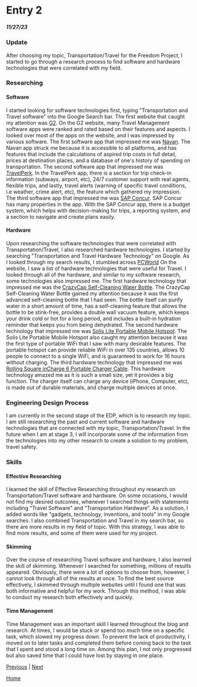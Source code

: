 # Entry 2
##### 11/27/23

### Update
After choosing my topic, Transportation/Travel for the Freedom Project, I started to go through a research process to find software and hardware technologies that were correlated with my field.

### Researching
#### Software
I started looking for software technologies first, typing "Transportation and Travel software" into the Google Search bar. The first website that caught my attention was [G2](https://www.g2.com/categories/travel-management). On the G2 website, many Travel Management software apps were ranked and rated based on their features and aspects. I looked over most of the apps on the website, and I was impressed by various software. The first software app that impressed me was [Navan](https://navan.com/). The Navan app struck me because it is accessible to all platforms, and has features that include the calculations of aspired trip costs in full detail, prices at destination places, and a database of one's history of spending on transportation. The second software app that impressed me was [TravelPerk](https://www.travelperk.com/). In the TravelPerk app, there is a section for trip check-in information (subways, airport, etc), 24/7 customer support with real agents, flexible trips, and lastly, travel alerts (warning of specific travel conditions, i.e weather, crime alert, etc), the feature which gathered my impression. The third software app that impressed me was [SAP Concur](https://www.concur.com/). SAP Concur has many properties in the app. With the SAP Concur app, there is a budget system, which helps with decision-making for trips, a reporting system, and a section to navigate and create plans easily. 

#### Hardware
Upon researching the software technologies that were correlated with Transportation/Travel, I also researched hardware technologies. I started by searching "Transportation and Travel Hardware Technology" on Google. As I looked through my search results, I stumbled across [PCWorld](https://www.pcworld.com/article/2000726/travel-gadgets-need-next-trip-or-vacation.html) On the website, I saw a list of hardware technologies that were useful for Travel. I looked through all of the hardware, and similar to my software research, some technologies also impressed me. The first hardware technology that impressed me was the [CrazyCap Self-Cleaning Water Bottle](https://www.amazon.com/CrazyCap-Pro-Award-Winning-Self-Cleaning-Insulated/dp/B0B4BSYSPZ/?tag=pcworld02-20&asc_refurl=https%3A%2F%2Fwww.pcworld.com%2Farticle%2F2000726%2Ftravel-gadgets-need-next-trip-or-vacation.html&th=1). The CrazyCap Self-Cleaning Water Bottle gained my attention because it was the first advanced self-cleaning bottle that I had seen. The bottle itself can purify water in a short amount of time, has a self-cleaning feature that allows the bottle to be stink-free, provides a double wall vacuum feature, which keeps your drink cold or hot for a long period, and includes a built-in hydration reminder that keeps you from being dehydrated. The second hardware technology that impressed me was [Solis Lite Portable Mobile Hotspot](https://www.amazon.com/Hotspot-Coverage-Connected-Devices-Technology/dp/B08YKB6VMN/?tag=pcworld02-20&asc_refurl=https://www.pcworld.com/article/2000726/travel-gadgets-need-next-trip-or-vacation.html). The Solis Lite Portable Mobile Hotspot also caught my attention because it was the first type of portable WiFi that I saw with many desirable features. The portable hotspot can provide reliable WiFi in over 135 countries, allows 10 people to connect to a single WiFi, and is guaranteed to work for 16 hours without charging. The third hardware technology that impressed me was [Rolling Square inCharge 6 Portable Charger Cable](https://www.amazon.com/inCharge-Six-One-Portable-Compatible/dp/B086WHBN3N/?tag=pcworld02-20&asc_refurl=https://www.pcworld.com/article/2000726/travel-gadgets-need-next-trip-or-vacation.html). This hardware technology amazed me as it is such a small size, yet it provides a big function. The charger itself can charge any device (iPhone, Computer, etc), is made out of durable materials, and charge multiple devices at once. 

### Engineering Design Process
I am currently in the second stage of the EDP, which is to research my topic. I am still researching the past and current software and hardware technologies that are connected with my topic, Transportation/Travel. In the future when I am at stage 3, I will incorporate some of the information from the technologies into my other research to create a solution to my problem, travel safety. 

### Skills

#### Effective Researching
I learned the skill of Effective Researching throughout my research on Transportation/Travel software and hardware. On some occasions, I would not find my desired outcomes, whenever I searched things with statements including "Travel Software" and "Transportation Hardware". As a solution, I added words like "gadgets, technology, inventions, and tools" in my Google searches. I also combined Transportation and Travel in my search bar, so there are more results in my field of topic. With this strategy, I was able to find more results, and some of them were used for my project.

#### Skimming
Over the course of researching Travel software and hardware, I also learned the skill of skimming. Whenever I searched for something, millions of results appeared. Obviously, there were a lot of options to choose from, however, I cannot look through all of the results at once. To find the best source effectively, I skimmed through multiple websites until I found one that was both informative and helpful for my work. Through this method, I was able to conduct my research both effectively and quickly. 

#### Time Management
Time Management was an important skill I learned throughout the blog and research. At times, I would be stuck or spend too much time on a specific task, which slowed my progress down. To prevent the lack of productivity, I moved on to later tasks and completed them before coming back to the task that I spent and stood a long time on. Among this plan, I not only progressed but also saved time that I could have lost by staying in one place.  


[Previous](entry01.md) | [Next](entry03.md)

[Home](../README.md)
